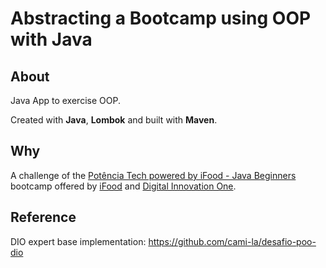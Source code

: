 # Abstracting a Bootcamp using OOP with Java
## About
Java App to exercise OOP.

Created with **Java**, **Lombok** and built with **Maven**.

## Why
A challenge of the [Potência Tech powered by iFood - Java Beginners] bootcamp offered by [iFood] and [Digital Innovation One].

## Reference
DIO expert base implementation: https://github.com/cami-la/desafio-poo-dio

[Potência Tech powered by iFood - Java Beginners]: https://www.dio.me/bootcamp/potencia-tech-powered-ifood-java-beginners
[iFood]: https://www.ifood.com.br/
[Digital Innovation One]: https://www.dio.me/
